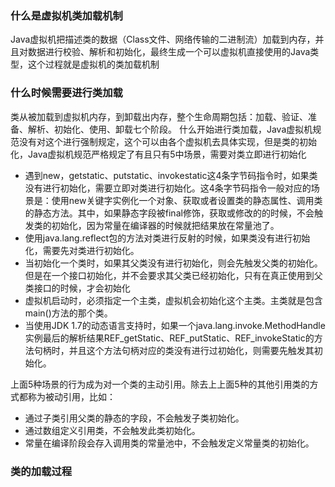 ### 什么是虚拟机类加载机制
Java虚拟机把描述类的数据（Class文件、网络传输的二进制流）加载到内存，并且对数据进行校验、解析和初始化，最终生成一个可以虚拟机直接使用的Java类型，这个过程就是虚拟机的类加载机制

### 什么时候需要进行类加载
类从被加载到虚拟机内存，到卸载出内存，整个生命周期包括：加载、验证、准备、解析、初始化、使用、卸载七个阶段。
什么开始进行类加载，Java虚拟机规范没有对这个进行强制规定，这个可以由各个虚拟机去具体实现，但是类的初始化，Java虚拟机规范严格规定了有且只有5中场景，需要对类立即进行初始化

- 遇到new，getstatic、putstatic、invokestatic这4条字节码指令时，如果类没有进行初始化，需要立即对类进行初始化。这4条字节码指令一般对应的场景是：使用new关键字实例化一个对象、获取或者设置类的静态属性、调用类的静态方法。其中，如果静态字段被final修饰，获取或修改的的时候，不会触发类的初始化，因为常量在编译器的时候就把结果放在常量池了。
- 使用java.lang.reflect包的方法对类进行反射的时候，如果类没有进行初始化，需要先对类进行初始化。
- 当初始化一个类时，如果其父类没有进行初始化，则会先触发父类的初始化。但是在一个接口初始化，并不会要求其父类已经初始化，只有在真正使用到父类接口的时候，才会初始化
- 虚拟机启动时，必须指定一个主类，虚拟机会初始化这个主类。主类就是包含main()方法的那个类。
- 当使用JDK 1.7的动态语言支持时，如果一个java.lang.invoke.MethodHandle实例最后的解析结果REF_getStatic、REF_putStatic、REF_invokeStatic的方法句柄时，并且这个方法句柄对应的类没有进行过初始化，则需要先触发其初始化。

上面5种场景的行为成为对一个类的主动引用。除去上上面5种的其他引用类的方式都称为被动引用，比如：
- 通过子类引用父类的静态的字段，不会触发子类初始化。
- 通过数组定义引用类，不会触发此类初始化。
- 常量在编译阶段会存入调用类的常量池中，不会触发定义常量类的初始化。

### 类的加载过程

